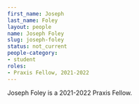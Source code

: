 ```yaml
---
first_name: Joseph
last_name: Foley
layout: people
name: Joseph Foley
slug: joseph-foley
status: not_current
people-category:
- student
roles:
- Praxis Fellow, 2021-2022
---
```

Joseph Foley is a 2021-2022 Praxis Fellow.